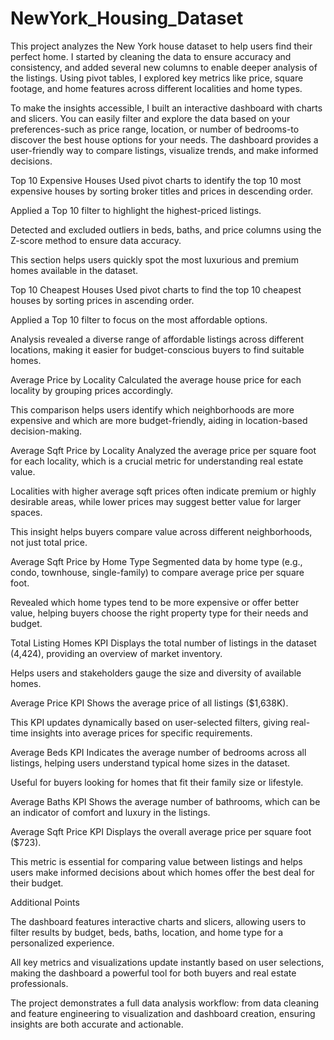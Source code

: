 # NewYork_Housing_Dataset

This project analyzes the New York house dataset to help users find their perfect home. I started by cleaning the data to ensure accuracy and consistency, and added several new columns to enable deeper analysis of the listings. Using pivot tables, I explored key metrics like price, square footage, and home features across different localities and home types.

To make the insights accessible, I built an interactive dashboard with charts and slicers. You can easily filter and explore the data based on your preferences-such as price range, location, or number of bedrooms-to discover the best house options for your needs. The dashboard provides a user-friendly way to compare listings, visualize trends, and make informed decisions.


Top 10 Expensive Houses
Used pivot charts to identify the top 10 most expensive houses by sorting broker titles and prices in descending order.

Applied a Top 10 filter to highlight the highest-priced listings.

Detected and excluded outliers in beds, baths, and price columns using the Z-score method to ensure data accuracy.

This section helps users quickly spot the most luxurious and premium homes available in the dataset.

Top 10 Cheapest Houses
Used pivot charts to find the top 10 cheapest houses by sorting prices in ascending order.

Applied a Top 10 filter to focus on the most affordable options.

Analysis revealed a diverse range of affordable listings across different locations, making it easier for budget-conscious buyers to find suitable homes.

Average Price by Locality
Calculated the average house price for each locality by grouping prices accordingly.

This comparison helps users identify which neighborhoods are more expensive and which are more budget-friendly, aiding in location-based decision-making.

Average Sqft Price by Locality
Analyzed the average price per square foot for each locality, which is a crucial metric for understanding real estate value.

Localities with higher average sqft prices often indicate premium or highly desirable areas, while lower prices may suggest better value for larger spaces.

This insight helps buyers compare value across different neighborhoods, not just total price.

Average Sqft Price by Home Type
Segmented data by home type (e.g., condo, townhouse, single-family) to compare average price per square foot.

Revealed which home types tend to be more expensive or offer better value, helping buyers choose the right property type for their needs and budget.

Total Listing Homes KPI
Displays the total number of listings in the dataset (4,424), providing an overview of market inventory.

Helps users and stakeholders gauge the size and diversity of available homes.

Average Price KPI
Shows the average price of all listings ($1,638K).

This KPI updates dynamically based on user-selected filters, giving real-time insights into average prices for specific requirements.

Average Beds KPI
Indicates the average number of bedrooms across all listings, helping users understand typical home sizes in the dataset.

Useful for buyers looking for homes that fit their family size or lifestyle.

Average Baths KPI
Shows the average number of bathrooms, which can be an indicator of comfort and luxury in the listings.

Average Sqft Price KPI
Displays the overall average price per square foot ($723).

This metric is essential for comparing value between listings and helps users make informed decisions about which homes offer the best deal for their budget.

Additional Points

The dashboard features interactive charts and slicers, allowing users to filter results by budget, beds, baths, location, and home type for a personalized experience.

All key metrics and visualizations update instantly based on user selections, making the dashboard a powerful tool for both buyers and real estate professionals.

The project demonstrates a full data analysis workflow: from data cleaning and feature engineering to visualization and dashboard creation, ensuring insights are both accurate and actionable.
